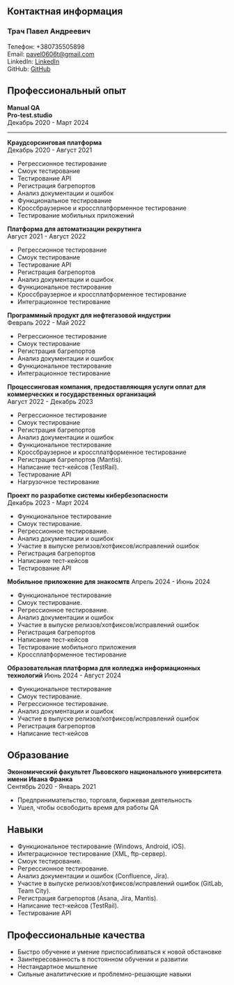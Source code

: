 ## Контактная информация

### Трач Павел Андреевич



Телефон: +380735505898\
Email: pavel0606t@gmail.com\
LinkedIn: [LinkedIn](http://www.linkedin.com/in/poul-trach-25a395245)\
GitHub: [GitHub](https://github.com/pash0que)


## Профессиональный опыт

**Manual QA**\
**Pro-test.studio**\
Декабрь 2020 - Март 2024


---------------------------


**Краудсорсинговая платформа**\
Декабрь 2020 - Август 2021

* Регрессионное тестирование
* Смоук тестирование
* Тестирование API
* Регистрация багрепортов
* Анализ документации и ошибок
* Функциональное тестирование
* Кроссбраузерное и кроссплатформенное тестирование
* Тестирование мобильных приложений


**Платформа для автоматизации рекрутинга**\
Август 2021 - Август 2022

* Регрессионное тестирование
* Смоук тестирование
* Тестирование API
* Регистрация багрепортов
* Анализ документации и ошибок
* Функциональное тестирование
* Кроссбраузерное и кроссплатформенное тестирование
* Интеграционное тестирование


**Программный продукт для нефтегазовой индустрии**\
Февраль 2022 - Май 2022

* Регрессионное тестирование
* Смоук тестирование
* Регистрация багрепортов
* Анализ документации и ошибок
* Функциональное тестирование
* Интеграционное тестирование


**Процессинговая компания, предоставляющяя услуги оплат для коммерческих и государственных организаций**\
Август 2022 - Декабрь 2023

* Регрессионное тестирование
* Смоук тестирование
* Регистрация багрепортов
* Анализ документации и ошибок
* Функциональное тестирование
* Кроссбраузерное и кроссплатформенное тестирование
* Регистрация багрепортов (Mantis).
* Написание тест-кейсов (TestRail).
* Тестирование API
* Нагрузочное тестирование



**Проект по разработке системы кибербезопасности**\
Декабрь 2023 - Март 2024

* Функциональное тестирование 
* Смоук тестирование.
* Регрессионное тестирование.
* Анализ документации и ошибок 
* Участие в выпуске релизов/хотфиксов/исправлений ошибок 
* Регистрация багрепортов 
* Написание тест-кейсов 
* Тестирование API


**Мобильное приложение для знакосмтв**
Апрель 2024 - Июнь 2024

* Функциональное тестирование 
* Смоук тестирование.
* Регрессионное тестирование.
* Анализ документации и ошибок 
* Участие в выпуске релизов/хотфиксов/исправлений ошибок 
* Регистрация багрепортов 
* Написание тест-кейсов
* Тестирование мобильного приложения
* Кроссплатформенное тестирование


**Образовательная платформа для колледжа информационных технологий**
Июнь 2024 - Август 2024

* Функциональное тестирование 
* Смоук тестирование.
* Регрессионное тестирование.
* Анализ документации и ошибок 
* Участие в выпуске релизов/хотфиксов/исправлений ошибок 
* Регистрация багрепортов 
* Написание тест-кейсов

## Образование

**Экономический факультет Львовского национального университета имени Ивана Франка**\
Сентябрь 2020 - Январь 2021

- Предпринимательство, торговля, биржевая деятельность
- Ушел, чтобы освободить время для работы QA

## Навыки

- Функциональное тестирование (Windows, Android, iOS).
- Интеграционное тестирование (XML, ftp-сервер).
- Смоук тестирование.
- Регрессионное тестирование.
- Анализ документации и ошибок (Confluence, Jira).
- Участие в выпуске релизов/хотфиксов/исправлений ошибок (GitLab, Team City).
- Регистрация багрепортов (Asana, Jira, Mantis).
- Написание тест-кейсов (TestRail).
- Тестирование API

## Профессиональные качества

- Быстро обучение и умение приспосабливаться к новой обстановке
- Заинтересованность в постоянном обучении и развитии
- Нестандартное мышление
- Сильные аналитические и проблемно-решающие навыки







